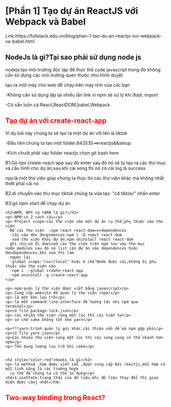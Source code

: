 <h1 >[Phần 1]&nbsp;Tạo dự án ReactJS với Webpack và Babel</h1>
Link:https://fullstack.edu.vn/blog/phan-1-tao-du-an-reactjs-voi-webpack-va-babel.html
<br>

<div> 
  <h2>NodeJs là gì?Tại sao phải sử dụng node js</h2>
  <p>nodejs:tạo môi trường độc lập để thực thể code javascript trong đó không cần sử dụng các môi trường quen thuộc như trình duyệt</p>
  <p>tạo ra một máy chủ web để chạy trên máy tính của các bạn</p>
  <p>-Không cần sử dụng lặp lại nhiều lần link vì npm sẽ xử lý khi được import</p>
  <p>-Có sẵn luôn cả React,ReactDOM,babel,Webpack</p>
  
  <h2 style="color:red">Tạo dự án với create-react-app</h2>
    <p>Ví dụ bài này chúng ta sẽ tạo ra một dự án với tên là tiktok</p>
    <p>-Đầu tiên chúng ta tạo một folder:843535==>reactjs&&setup</p>
    <p>-Kích chuột phải vào folder reactjs chọn git bash here</p>
    <p>B1:Gõ npx create-react-app sau đó enter sau đó nó sẽ tự tạo ra các thư mục và cấu hình cho dự án,sau khi cài xong thì nó có cái log là success</p>
    <p>npx:là một thư viện giúp chúng ta thực thi các thư viện khác mà không nhất thiết phải cài nó</p>
    <p>B2:di chuyển vào thư mục tiktok chúng ta vừa tạo: "cd tiktok/" nhấn enter</p>
    <p>B3:gõ npm start để chạy dự án</p>
    
    <h2>NPM, NPX và YARN là gì?</h2>
    <p>-NPM:có 2 cách cài</p>
    <p>-Project scope:cài thư viện vào một dự án cụ thể,phụ thuộc vào thư viện
      Để cài thư viện  :npm react react-dom==>dependences
      -cài vào dev denpndences:npm i -D react react-dom
      -xoá thư viện khỏi dự án:npm uninstall react react-dom
      ghi chú:nó đi dowload các thư viện trên npm lưu vào thư mục node_modules sau đó nó list cái dự án vào dependences hoặc devdependences,khi xoá thì làm 
      ngược lại
      -global scope:"/usr/local" hoặc ở chỗ Node được cài,không bị phụ thuộc vào thư viện nào
      -npm i --global create-react-app
      -npm uninstall -g create-react-app
    </p>
   
    <p>-npm:quản lý thư viện được viết bằng javascript</p>
    <p>-Cung cấp website để quản lý thư viện (npm)</p>
    <p>-là một kho lưu trữ</p>
    <p>-là một command-line-interface để tương tác nới npm qua terminal</p>
    <p>có file package-lock.json</p>
    <p>-cài nhiều thư viện cùng một lúc thì cài tuần tự</p>
    <p>-cơ chể cake không tốt như yarn</p>
      
    <p>***yarn:trình quản lý gói khác,cải thiện vấn đề mà npm gặp phải/p>
    <p>có file yarn.json</p>
    <p>Cài nhiều thư viện cùng một lúc thì cài song song có thể nhanh hơn npm</p>
    <p>-Tốn dung lượng lưu trữ khi cake</p>
    
    
    <h2 style="color:red">Hooks là gì</h2>
    <p>-là method ,hàm được viết sẵn ,được cung cấp bởi reactjs,mỗi hàm có mỗi tính năng là các trường hơpk
      cụ thể để chúng ta có thể sử dụng</p>
    <h4>1.useState:trạng thái của dữ liệu,khi dữ liệu thay đổi thì giao
    diện được câoj nhật</h4>
  
  <h2  style="color:red">Two-way binding trong React?</h2>
  
</div>

